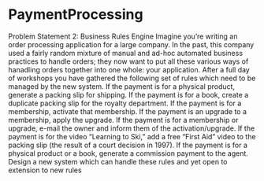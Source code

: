 # PaymentProcessing



Problem Statement 2: Business Rules Engine
Imagine you’re writing an order processing application for a large company. In the past, this company used a fairly random mixture of manual and ad-hoc
automated business practices to handle orders; they now want to put all these various ways of hanadling orders together into one whole: your application.
After a full day of workshops you have gathered the following set of rules which need to be managed by the new system.
If the payment is for a physical product, generate a packing slip for shipping.
If the payment is for a book, create a duplicate packing slip for the royalty department.
If the payment is for a membership, activate that membership.
If the payment is an upgrade to a membership, apply the upgrade.
If the payment is for a membership or upgrade, e-mail the owner and inform them of the activation/upgrade.
If the payment is for the video “Learning to Ski,” add a free “First Aid” video to the packing slip (the result of a court decision in 1997).
If the payment is for a physical product or a book, generate a commission payment to the agent.
Design a new system which can handle these rules and yet open to extension to new rules
